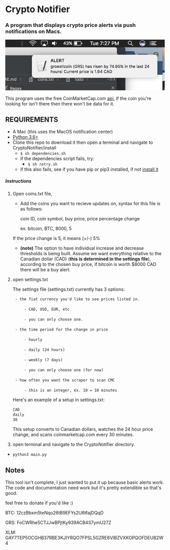 # Crypto Notifier
### A program that displays crypto price alerts via push notifications on Macs.

![alt text](https://github.com/MellowYarker/CryptoNotifier/blob/master/images/grsExample.png "Example Notification")

This program uses the free CoinMarketCap.com [api](https://coinmarketcap.com/api/), if the coin you're looking for isn't there then there won't be data for it.


## REQUIREMENTS
  * A Mac (this uses the MacOS notification center)
  * [Python 3.6+](https://www.python.org/downloads/release/python-365/)
  * Clone this repo to download it then open a terminal and navigate to CryptoNotifier/install
    * `$ sh dependencies.sh`
    * if the dependencies script fails, try:
      * `$ sh retry.sh`
    * if this also fails, see if you have pip or pip3 installed, if not [install it](https://stackoverflow.com/questions/6587507/how-to-install-pip-with-python-3)



##### Instructions
1. Open coins.txt file,
    * Add the coins you want to recieve updates on, syntax for this file is as follows:

      coin ID, coin symbol, buy price, price percentage change

      ex: bitcoin, BTC, 8000, 5

   If the price change is 5, it means (+/-) 5%
     * **(note)** The option to have individual increase and decrease thresholds is being built.
   Assume we want everything relative to the Canadian dollar (CAD) (**this is determined in the settings file**), according to the chosen buy price, if bitcoin is worth $8000 CAD there will be a buy alert.

2. open settings.txt

    The settings file (settings.txt) currently has 3 options:

        - the fiat currency you'd like to see prices listed in.

            - CAD, USD, EUR, etc

            - you can only choose one.

        - the time period for the change in price

            - hourly

            - daily (24 hours)

            - weekly (7 days)

            - you can only choose one (for now)

        - how often you want the scraper to scan CMC

            - this is an integer, ex. 10 = 10 minutes

    Here's an example of a setup in settings.txt:

    ```
    CAD
    daily
    30
    ```

    This setup converts to Canadian dollars, watches the 24 hour price change,
    and scans coinmarketcap.com every 30 minutes.

3. open terminal and navigate to the CryptoNotifier directory.
  * `python3 main.py`

## Notes
This tool isn't complete, I just wanted to put it up because basic alerts work. The code and documentation need work but it's pretty extendible so that's good.

feel free to donate if you'd like :)

BTC: 12czBbxm5teNqo26tB9EFYs2U6tfajDQqD

GRS: FoCWRhe5CTJJwBPjtKy939ACB4S7ymU27Z

XLM: GAY7TEP5OCGHB37RBE3KJIYRQO7FPSL5GZRE6VIBZVXKOPQOFDEUB2W4


